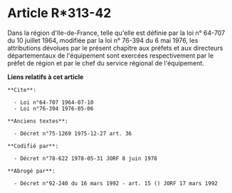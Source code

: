 # Article R*313-42

Dans la région d'Ile-de-France, telle qu'elle est définie par la loi n° 64-707 du 10 juillet 1964, modifiée par la loi n°
76-394 du 6 mai 1976, les attributions dévolues par le présent chapitre aux préfets et aux directeurs départementaux de
l'équipement sont exercées respectivement par le préfet de région et par le chef du service régional de l'équipement.

**Liens relatifs à cet article**

	**Cite**:

	  - Loi n°64-707 1964-07-10
	  - Loi n°76-394 1976-05-06

	**Anciens textes**:

	  - Décret n°75-1269 1975-12-27 art. 36

	**Codifié par**:

	  - Décret n°78-622 1978-05-31 JORF 8 juin 1978

	**Abrogé par**:

	  - Décret n°92-240 du 16 mars 1992 - art. 15 () JORF 17 mars 1992
